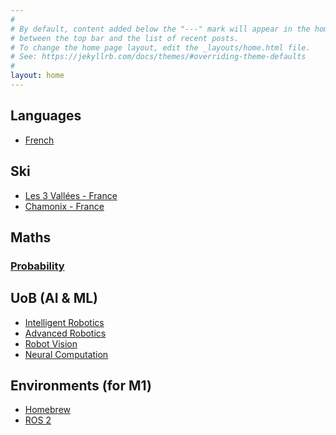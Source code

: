 ```yaml
---
#
# By default, content added below the "---" mark will appear in the home page
# between the top bar and the list of recent posts.
# To change the home page layout, edit the _layouts/home.html file.
# See: https://jekyllrb.com/docs/themes/#overriding-theme-defaults
#
layout: home
---
```




<!-- # NOTES [![GitHub issues](https://badgen.net/github/issues/ynrng/ynrng.github.io/)](https://GitHub.com/ynrng/ynrng.github.io/issues/) [![GitHub total-pull-requests](https://badgen.net/github/prs/ynrng/ynrng.github.io)](https://GitHub.com/ynrng/ynrng.github.io/pull/) -->

<!-- >  Contact me [here](mailto:suga_e@outlook.com) -->


## Languages
- [French](lang/french/vocabulary.md)

## Ski
- [Les 3 Vallées - France](ski/3vallees.md)
- [Chamonix - France](ski/chamonix.md)

## Maths
### [Probability](uob/math/prob.pdf)

## UoB (AI & ML)
- [Intelligent Robotics](uob/intelligent_robotics/ir.md)
- [Advanced Robotics](uob/advanced_robotics/README.md)
- [Robot Vision](uob/robot_vision/README.md)
- [Neural Computation](uob/neural_computation/nc_basics.md)

## Environments (for M1)
- [Homebrew](envs/homebrew.md)
- [ROS 2](envs/ros.md)


<!-- ```
.
├── _config.yml
├── _data
│   └── members.yml
├── _drafts
│   ├── begin-with-the-crazy-ideas.md
│   └── on-simplicity-in-technology.md
├── _includes
│   ├── footer.html
│   └── header.html
├── _layouts
│   ├── default.html
│   └── post.html
├── _posts
│   ├── 2007-10-29-why-every-programmer-should-play-nethack.md
│   └── 2009-04-26-barcamp-boston-4-roundup.md
├── _sass
│   ├── _base.scss
│   └── _layout.scss
├── _site
├── .jekyll-cache
│   └── Jekyll
│       └── Cache
│           └── [...]
├── .jekyll-metadata
└── index.html # can also be an 'index.md' with valid front matter
``` -->